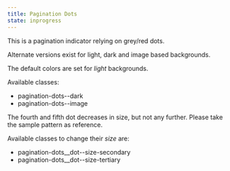 ```yaml
---
title: Pagination Dots
state: inprogress
---
```


This is a pagination indicator relying on grey/red dots.

Alternate versions exist for light, dark and image based backgrounds.

The default colors are set for *light* backgrounds.

Available classes:

* pagination-dots--dark
* pagination-dots--image

The fourth and fifth dot decreases in size, but not any further. Please take the sample pattern as reference.

Available classes to change their *size* are:

* pagination-dots__dot--size-secondary
* pagination-dots__dot--size-tertiary
